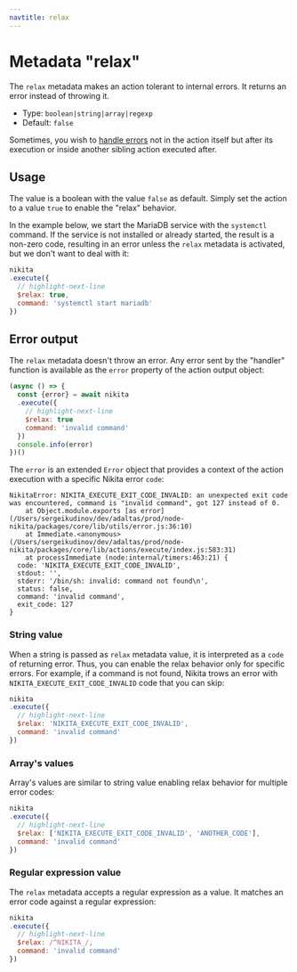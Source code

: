 ```yaml
---
navtitle: relax
---
```


# Metadata "relax"

The `relax` metadata makes an action tolerant to internal errors. It returns an error instead of throwing it.

* Type: `boolean|string|array|regexp`
* Default: `false`

Sometimes, you wish to [handle errors](/current/guide/error/) not in the action itself but after its execution or inside another sibling action executed after.

## Usage

The value is a boolean with the value `false` as default. Simply set the action to a value `true` to enable the "relax" behavior.

In the example below, we start the MariaDB service with the `systemctl` command. If the service is not installed or already started, the result is a non-zero code, resulting in an error unless the `relax` metadata is activated, but we don't want to deal with it:

```js
nikita
.execute({
  // highlight-next-line
  $relax: true,
  command: 'systemctl start mariadb'
})
```

## Error output

The `relax` metadata doesn't throw an error. Any error sent by the "handler" function is available as the `error` property of the action output object:

```js
(async () => {
  const {error} = await nikita
  .execute({
    // highlight-next-line
    $relax: true
    command: 'invalid command'
  })
  console.info(error)
})()
```

The `error` is an extended `Error` object that provides a context of the action execution with a specific Nikita error `code`:

```
NikitaError: NIKITA_EXECUTE_EXIT_CODE_INVALID: an unexpected exit code was encountered, command is "invalid command", got 127 instead of 0.
    at Object.module.exports [as error] (/Users/sergeikudinov/dev/adaltas/prod/node-nikita/packages/core/lib/utils/error.js:36:10)
    at Immediate.<anonymous> (/Users/sergeikudinov/dev/adaltas/prod/node-nikita/packages/core/lib/actions/execute/index.js:583:31)
    at processImmediate (node:internal/timers:463:21) {
  code: 'NIKITA_EXECUTE_EXIT_CODE_INVALID',
  stdout: '',
  stderr: '/bin/sh: invalid: command not found\n',
  status: false,
  command: 'invalid command',
  exit_code: 127
}
```

### String value

When a string is passed as `relax` metadata value, it is interpreted as a `code` of returning error. Thus, you can enable the relax behavior only for specific errors. For example, if a command is not found, Nikita trows an error with `NIKITA_EXECUTE_EXIT_CODE_INVALID` code that you can skip:

```js
nikita
.execute({
  // highlight-next-line
  $relax: 'NIKITA_EXECUTE_EXIT_CODE_INVALID',
  command: 'invalid command'
})
```

### Array's values

Array's values are similar to string value enabling relax behavior for multiple error codes:

```js
nikita
.execute({
  // highlight-next-line
  $relax: ['NIKITA_EXECUTE_EXIT_CODE_INVALID', 'ANOTHER_CODE'],
  command: 'invalid command'
})
```

### Regular expression value

The `relax` metadata accepts a regular expression as a value. It matches an error code against a regular expression:

```js
nikita
.execute({
  // highlight-next-line
  $relax: /^NIKITA_/,
  command: 'invalid command'
})
```
